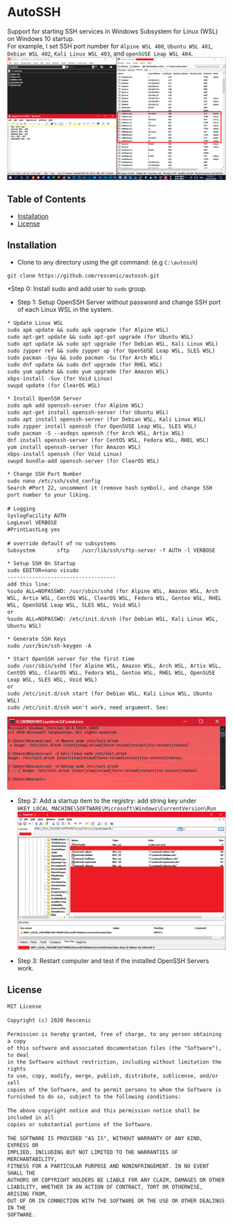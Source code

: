 # AutoSSH
Support for starting SSH services in Windows Subsystem for Linux (WSL) on Windows 10 startup. <br/>
For example, I set SSH port number for `Alpine WSL 400`, `Ubuntu WSL 401`, `Debian WSL 402`, `Kali Linux WSL 403`, and `openSUSE Leap WSL 404`.<br/>
![sshtest](docs/sshtest.png)

## Table of Contents

* [Installation](#installation)
* [License](#license)

## Installation

* Clone to any directory using the git command: (e.g `C:\autossh`)
``` shell
git clone https://github.com/rescenic/autossh.git
```

*Step 0: Install sudo and add user to `sudo` group.

* Step 1: Setup OpenSSH Server without password and change SSH port of each Linux WSL in the system.
```update wsl
* Update Linux WSL
sudo apk update && sudo apk upgrade (for Alpine WSL)
sudo apt-get update && sudo apt-get upgrade (for Ubuntu WSL)
sudo apt update && sudo apt upgrade (for Debian WSL, Kali Linux WSL)
sudo zypper ref && sudo zypper up (for OpenSUSE Leap WSL, SLES WSL)
sudo pacman -Syu && sudo pacman -Su (for Arch WSL)
sudo dnf update && sudo dnf upgrade (for RHEL WSL)
sudo yum update && sudo yum upgrade (for Amazon WSL)
xbps-install -Suv (for Void Linux)
swupd update (for ClearOS WSL)
```

```install openssh-server
* Install OpenSSH Server
sudo apk add openssh-server (for Alpine WSL)
sudo apt-get install openssh-server (for Ubuntu WSL)
sudo apt install openssh-server (for Debian WSL, Kali Linux WSL)
sudo zypper install openssh (for OpenSUSE Leap WSL, SLES WSL)
sudo pacman -S --asdeps openssh (for Arch WSL, Artix WSL)
dnf install openssh-server (for CentOS WSL, Fedora WSL, RHEL WSL)
yum install openssh-server (for Amazon WSL)
xbps-install openssh (for Void Linux)
swupd bundle-add openssh-server (for ClearOS WSL)
```

```setup ssh port number
* Change SSH Port Number
sudo nano /etc/ssh/sshd_config
Search #Port 22, uncomment it (remove hash symbol), and change SSH port number to your liking.

# Logging
SyslogFacility AUTH
LogLevel VERBOSE
#PrintLastLog yes

# override default of no subsystems
Subsystem       sftp    /usr/lib/ssh/sftp-server -f AUTH -l VERBOSE
```

```setup autorun
* Setup SSH On Startup
sudo EDITOR=nano visudo
-----------------------------------
add this line:
%sudo ALL=NOPASSWD: /usr/sbin/sshd (for Alpine WSL, Amazon WSL, Arch WSL, Artix WSL, CentOS WSL, ClearOS WSL, Fedora WSL, Gentoo WSL, RHEL WSL, OpenSUSE Leap WSL, SLES WSL, Void WSL)
or
%sudo ALL=NOPASSWD: /etc/init.d/ssh (for Debian WSL, Kali Linux WSL, Ubuntu WSL)
```

```sshkeys
* Generate SSH Keys
sudo /usr/bin/ssh-keygen -A 
```

```openssh
* Start OpenSSH server for the first time
sudo /usr/sbin/sshd (for Alpine WSL, Amazon WSL, Arch WSL, Artix WSL, CentOS WSL, ClearOS WSL, Fedora WSL, Gentoo WSL, RHEL WSL, OpenSUSE Leap WSL, SLES WSL, Void WSL)
or
sudo /etc/init.d/ssh start (for Debian WSL, Kali Linux WSL, Ubuntu WSL)
sudo /etc/init.d/ssh won't work, need argument. See:
```
![sshcoms](docs/sshcoms.png)


* Step 2: Add a startup item to the registry: add string key under <br />
`HKEY_LOCAL_MACHINE\SOFTWARE\Microsoft\Windows\CurrentVersion\Run` <br />
![regcool](docs/regcool.png)

* Step 3: Restart computer and test if the installed OpenSSH Servers work.

## License
``` license
MIT License

Copyright (c) 2020 Rescenic

Permission is hereby granted, free of charge, to any person obtaining a copy
of this software and associated documentation files (the "Software"), to deal
in the Software without restriction, including without limitation the rights
to use, copy, modify, merge, publish, distribute, sublicense, and/or sell
copies of the Software, and to permit persons to whom the Software is
furnished to do so, subject to the following conditions:

The above copyright notice and this permission notice shall be included in all
copies or substantial portions of the Software.

THE SOFTWARE IS PROVIDED "AS IS", WITHOUT WARRANTY OF ANY KIND, EXPRESS OR
IMPLIED, INCLUDING BUT NOT LIMITED TO THE WARRANTIES OF MERCHANTABILITY,
FITNESS FOR A PARTICULAR PURPOSE AND NONINFRINGEMENT. IN NO EVENT SHALL THE
AUTHORS OR COPYRIGHT HOLDERS BE LIABLE FOR ANY CLAIM, DAMAGES OR OTHER
LIABILITY, WHETHER IN AN ACTION OF CONTRACT, TORT OR OTHERWISE, ARISING FROM,
OUT OF OR IN CONNECTION WITH THE SOFTWARE OR THE USE OR OTHER DEALINGS IN THE
SOFTWARE.
```
